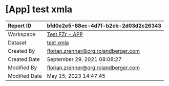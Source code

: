 



# [App] test xmla

|Report ID|bfd0e2e5-88ec-4d7f-b2cb-2d03d2c26343|
| :--- | :--- |
|Workspace|[Test FZr - APP](../Workspaces/Test-FZr---APP.md)|
|Dataset|[test xmla](../Datasets/test-xmla.md)|
|Created By|florian.zrenner@org.rolandberger.com|
|Created Date|September 29, 2021 08:08:27|
|Modified By|florian.zrenner@org.rolandberger.com|
|Modified Date|May 15, 2023 14:47:45|

